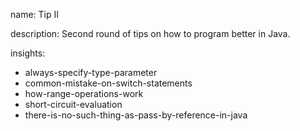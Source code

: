 name: Tip II

description: Second round of tips on how to program better in Java.

insights:

- always-specify-type-parameter
- common-mistake-on-switch-statements
- how-range-operations-work
- short-circuit-evaluation
- there-is-no-such-thing-as-pass-by-reference-in-java
